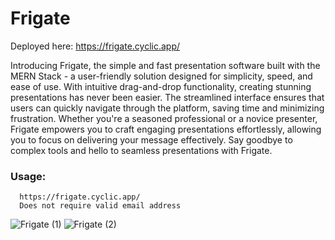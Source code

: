 # Frigate

Deployed here: https://frigate.cyclic.app/

Introducing Frigate, the simple and fast presentation software built with the MERN Stack - a user-friendly solution designed for simplicity, speed, and ease of use. With intuitive drag-and-drop functionality, creating stunning presentations has never been easier. The streamlined interface ensures that users can quickly navigate through the platform, saving time and minimizing frustration. Whether you're a seasoned professional or a novice presenter, Frigate empowers you to craft engaging presentations effortlessly, allowing you to focus on delivering your message effectively. Say goodbye to complex tools and hello to seamless presentations with Frigate.

### Usage:
```
  https://frigate.cyclic.app/
  Does not require valid email address
```

![Frigate (1)](https://github.com/lmate/Frigate/assets/9825717/5d85647d-d3fd-4ea4-8f4e-f916b3510958)
![Frigate (2)](https://github.com/lmate/Frigate/assets/9825717/6e045f8d-230f-4e1a-89dd-acf19da757e7)
